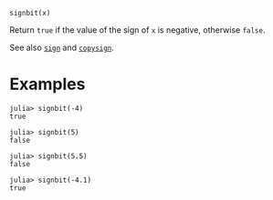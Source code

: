 ```
signbit(x)
```

Return `true` if the value of the sign of `x` is negative, otherwise `false`.

See also [`sign`](@ref) and [`copysign`](@ref).

# Examples

```jldoctest
julia> signbit(-4)
true

julia> signbit(5)
false

julia> signbit(5.5)
false

julia> signbit(-4.1)
true
```
